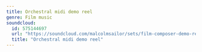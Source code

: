 ```yaml
---
title: Orchestral midi demo reel
genre: Film music
soundcloud:
  id: 575144697
  url: "https://soundcloud.com/malcolmsailor/sets/film-composer-demo-reel"
  title: "Orchestral midi demo reel"
---
```

